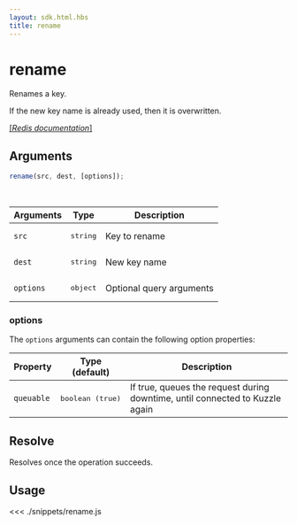 ```yaml
---
layout: sdk.html.hbs
title: rename
---
```


# rename

Renames a key.

If the new key name is already used, then it is overwritten.

[[_Redis documentation_]](https://redis.io/commands/rename)

## Arguments

```js
rename(src, dest, [options]);
```

<br/>

| Arguments | Type              | Description              |
| --------- | ----------------- | ------------------------ |
| `src`     | <pre>string</pre> | Key to rename            |
| `dest`    | <pre>string</pre> | New key name             |
| `options` | <pre>object</pre> | Optional query arguments |

### options

The `options` arguments can contain the following option properties:

| Property   | Type (default)            | Description                                                                  |
| ---------- | ------------------------- | ---------------------------------------------------------------------------- |
| `queuable` | <pre>boolean (true)</pre> | If true, queues the request during downtime, until connected to Kuzzle again |

## Resolve

Resolves once the operation succeeds.

## Usage

<<< ./snippets/rename.js
